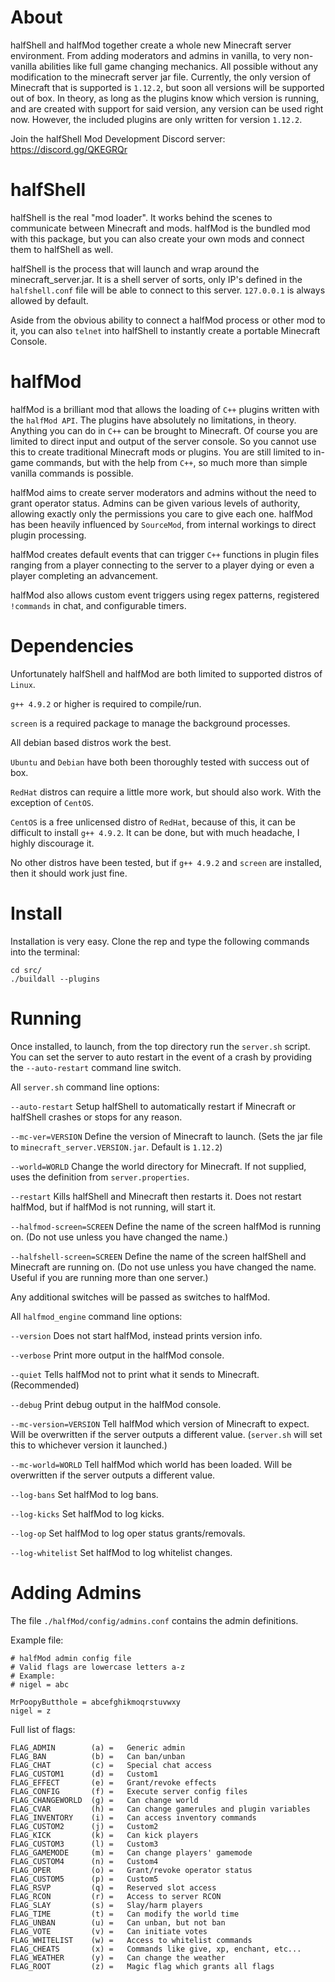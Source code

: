 # About
halfShell and halfMod together create a whole new Minecraft server environment. From adding moderators and admins in vanilla, to very non-vanilla abilities like full game changing mechanics. All possible without any modification to the minecraft server jar file. Currently, the only version of Minecraft that is supported is `1.12.2`, but soon all versions will be supported out of box. In theory, as long as the plugins know which version is running, and are created with support for said version, any version can be used right now. However, the included plugins are only written for version `1.12.2`.

Join the halfShell Mod Development Discord server: <https://discord.gg/QKEGRQr>

# halfShell
halfShell is the real "mod loader". It works behind the scenes to communicate between Minecraft and mods. halfMod is the bundled mod with this package, but you can also create your own mods and connect them to halfShell as well.

halfShell is the process that will launch and wrap around the minecraft_server.jar. It is a shell server of sorts, only IP's defined in the `halfshell.conf` file will be able to connect to this server. `127.0.0.1` is always allowed by default.

Aside from the obvious ability to connect a halfMod process or other mod to it, you can also `telnet` into halfShell to instantly create a portable Minecraft Console.

# halfMod
halfMod is a brilliant mod that allows the loading of `C++` plugins written with the `halfMod API`. The plugins have absolutely no limitations, in theory. Anything you can do in `C++` can be brought to Minecraft. Of course you are limited to direct input and output of the server console. So you cannot use this to create traditional Minecraft mods or plugins. You are still limited to in-game commands, but with the help from `C++`, so much more than simple vanilla commands is possible.

halfMod aims to create server moderators and admins without the need to grant operator status. Admins can be given various levels of authority, allowing exactly only the permissions you care to give each one. halfMod has been heavily influenced by `SourceMod`, from internal workings to direct plugin processing.

halfMod creates default events that can trigger `C++` functions in plugin files ranging from a player connecting to the server to a player dying or even a player completing an advancement.

halfMod also allows custom event triggers using regex patterns, registered `!commands` in chat, and configurable timers.

# Dependencies
Unfortunately halfShell and halfMod are both limited to supported distros of `Linux`.

`g++ 4.9.2` or higher is required to compile/run.

`screen` is a required package to manage the background processes.

All debian based distros work the best.

`Ubuntu` and `Debian` have both been thoroughly tested with success out of box.

`RedHat` distros can require a little more work, but should also work. With the exception of `CentOS`.

`CentOS` is a free unlicensed distro of `RedHat`, because of this, it can be difficult to install `g++ 4.9.2`. It can be done, but with much headache, I highly discourage it.

No other distros have been tested, but if `g++ 4.9.2` and `screen` are installed, then it should work just fine.

# Install
Installation is very easy. Clone the rep and type the following commands into the terminal:
```
cd src/
./buildall --plugins
```

# Running
Once installed, to launch, from the top directory run the `server.sh` script.
You can set the server to auto restart in the event of a crash by providing the `--auto-restart` command line switch.

All `server.sh` command line options:

`--auto-restart` Setup halfShell to automatically restart if Minecraft or halfShell crashes or stops for any reason.

`--mc-ver=VERSION` Define the version of Minecraft to launch. (Sets the jar file to `minecraft_server.VERSION.jar`. Default is `1.12.2`)

`--world=WORLD` Change the world directory for Minecraft. If not supplied, uses the definition from `server.properties`.

`--restart` Kills halfShell and Minecraft then restarts it. Does not restart halfMod, but if halfMod is not running, will start it.

`--halfmod-screen=SCREEN` Define the name of the screen halfMod is running on. (Do not use unless you have changed the name.)

`--halfshell-screen=SCREEN` Define the name of the screen halfShell and Minecraft are running on. (Do not use unless you have changed the name. Useful if you are running more than one server.)

Any additional switches will be passed as switches to halfMod.


All `halfmod_engine` command line options:

`--version` Does not start halfMod, instead prints version info.

`--verbose` Print more output in the halfMod console.

`--quiet` Tells halfMod not to print what it sends to Minecraft. (Recommended)

`--debug` Print debug output in the halfMod console.

`--mc-version=VERSION` Tell halfMod which version of Minecraft to expect. Will be overwritten if the server outputs a different value. (`server.sh` will set this to whichever version it launched.)

`--mc-world=WORLD` Tell halfMod which world has been loaded. Will be overwritten if the server outputs a different value.

`--log-bans` Set halfMod to log bans.

`--log-kicks` Set halfMod to log kicks.

`--log-op` Set halfMod to log oper status grants/removals.

`--log-whitelist` Set halfMod to log whitelist changes.

# Adding Admins
The file `./halfMod/config/admins.conf` contains the admin definitions.

Example file:
```
# halfMod admin config file
# Valid flags are lowercase letters a-z
# Example:
# nigel = abc

MrPoopyButthole = abcefghikmoqrstuvwxy
nigel = z
```
Full list of flags:
```
FLAG_ADMIN        (a) =   Generic admin
FLAG_BAN          (b) =   Can ban/unban
FLAG_CHAT         (c) =   Special chat access
FLAG_CUSTOM1      (d) =   Custom1
FLAG_EFFECT       (e) =   Grant/revoke effects
FLAG_CONFIG       (f) =   Execute server config files
FLAG_CHANGEWORLD  (g) =   Can change world
FLAG_CVAR         (h) =   Can change gamerules and plugin variables
FLAG_INVENTORY    (i) =   Can access inventory commands
FLAG_CUSTOM2      (j) =   Custom2
FLAG_KICK         (k) =   Can kick players
FLAG_CUSTOM3      (l) =   Custom3
FLAG_GAMEMODE     (m) =   Can change players' gamemode
FLAG_CUSTOM4      (n) =   Custom4
FLAG_OPER         (o) =   Grant/revoke operator status
FLAG_CUSTOM5      (p) =   Custom5
FLAG_RSVP         (q) =   Reserved slot access
FLAG_RCON         (r) =   Access to server RCON
FLAG_SLAY         (s) =   Slay/harm players
FLAG_TIME         (t) =   Can modify the world time
FLAG_UNBAN        (u) =   Can unban, but not ban
FLAG_VOTE         (v) =   Can initiate votes
FLAG_WHITELIST    (w) =   Access to whitelist commands
FLAG_CHEATS       (x) =   Commands like give, xp, enchant, etc...
FLAG_WEATHER      (y) =   Can change the weather
FLAG_ROOT         (z) =   Magic flag which grants all flags
```
